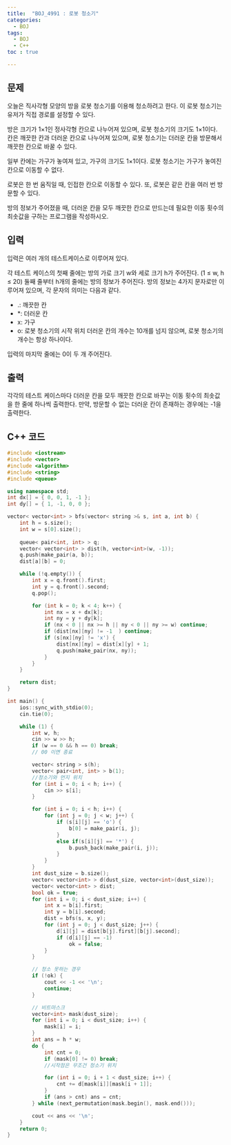 ```yaml
---
title:  "BOJ_4991 : 로봇 청소기"
categories: 
  - BOJ
tags:
  - BOJ
  - C++
toc : true

---
```



## 문제

오늘은 직사각형 모양의 방을 로봇 청소기를 이용해 청소하려고 한다. 이 로봇 청소기는 유저가 직접 경로를 설정할 수 있다.

방은 크기가 1×1인 정사각형 칸으로 나누어져 있으며, 로봇 청소기의 크기도 1×1이다. 칸은 깨끗한 칸과 더러운 칸으로 나누어져 있으며, 로봇 청소기는 더러운 칸을 방문해서 깨끗한 칸으로 바꿀 수 있다.

일부 칸에는 가구가 놓여져 있고, 가구의 크기도 1×1이다. 로봇 청소기는 가구가 놓여진 칸으로 이동할 수 없다. 

로봇은 한 번 움직일 때, 인접한 칸으로 이동할 수 있다. 또, 로봇은 같은 칸을 여러 번 방문할 수 있다.

방의 정보가 주어졌을 때, 더러운 칸을 모두 깨끗한 칸으로 만드는데 필요한 이동 횟수의 최솟값을 구하는 프로그램을 작성하시오.


## 입력

입력은 여러 개의 테스트케이스로 이루어져 있다.

각 테스트 케이스의 첫째 줄에는 방의 가로 크기 w와 세로 크기 h가 주어진다. (1 ≤ w, h ≤ 20) 둘째 줄부터 h개의 줄에는 방의 정보가 주어진다. 방의 정보는 4가지 문자로만 이루어져 있으며, 각 문자의 의미는 다음과 같다.

- .: 깨끗한 칸
- *: 더러운 칸
- x: 가구
- o: 로봇 청소기의 시작 위치
더러운 칸의 개수는 10개를 넘지 않으며, 로봇 청소기의 개수는 항상 하나이다.

입력의 마지막 줄에는 0이 두 개 주어진다.

## 출력

각각의 테스트 케이스마다 더러운 칸을 모두 깨끗한 칸으로 바꾸는 이동 횟수의 최솟값을 한 줄에 하나씩 출력한다. 만약, 방문할 수 없는 더러운 칸이 존재하는 경우에는 -1을 출력한다.

## C++ 코드
```c++
#include <iostream>
#include <vector>
#include <algorithm>
#include <string>
#include <queue>

using namespace std;
int dx[] = { 0, 0, 1, -1 };
int dy[] = { 1, -1, 0, 0 };

vector< vector<int> > bfs(vector< string >& s, int a, int b) {
	int h = s.size();
	int w = s[0].size();
	
	queue< pair<int, int> > q;
	vector< vector<int> > dist(h, vector<int>(w, -1));
	q.push(make_pair(a, b));
	dist[a][b] = 0;

	while (!q.empty()) {
		int x = q.front().first;
		int y = q.front().second;
		q.pop();

		for (int k = 0; k < 4; k++) {
			int nx = x + dx[k];
			int ny = y + dy[k];
			if (nx < 0 || nx >= h || ny < 0 || ny >= w) continue;
			if (dist[nx][ny] != -1  ) continue;
			if (s[nx][ny] != 'x') {
				dist[nx][ny] = dist[x][y] + 1;
				q.push(make_pair(nx, ny));
			}
		}
	}

	return dist;
}

int main() {
	ios::sync_with_stdio(0);
	cin.tie(0);

	while (1) {
		int w, h;
		cin >> w >> h;
		if (w == 0 && h == 0) break;
		// 00 이면 종료

		vector< string > s(h);
		vector< pair<int, int> > b(1);
		//청소기와 먼지 위치
		for (int i = 0; i < h; i++) {
			cin >> s[i];
		}

		for (int i = 0; i < h; i++) {
			for (int j = 0; j < w; j++) {
				if (s[i][j] == 'o') {
					b[0] = make_pair(i, j);
				}
				else if(s[i][j] == '*') {
					b.push_back(make_pair(i, j));
				}				
			}
		}
		int dust_size = b.size();
		vector< vector<int> > d(dust_size, vector<int>(dust_size));
		vector< vector<int> > dist;
		bool ok = true;
		for (int i = 0; i < dust_size; i++) {
			int x = b[i].first;
			int y = b[i].second;
			dist = bfs(s, x, y);
			for (int j = 0; j < dust_size; j++) {
				d[i][j] = dist[b[j].first][b[j].second];
				if (d[i][j] == -1)
					ok = false;
			}
		}

		// 청소 못하는 경우
		if (!ok) {
			cout << -1 << '\n';
			continue;
		}

		// 비트마스크
		vector<int> mask(dust_size);
		for (int i = 0; i < dust_size; i++) {
			mask[i] = i;
		}
		int ans = h * w;
		do {
			int cnt = 0;
			if (mask[0] != 0) break;
			//시작점은 무조건 청소기 위치

			for (int i = 0; i + 1 < dust_size; i++) {
				cnt += d[mask[i]][mask[i + 1]];
			}
			if (ans > cnt) ans = cnt;
		} while (next_permutation(mask.begin(), mask.end()));

		cout << ans << '\n';
	}
	return 0;
}
```

